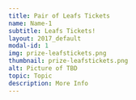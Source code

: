 ```yaml
---
title: Pair of Leafs Tickets
name: Name-1
subtitle: Leafs Tickets!
layout: 2017_default
modal-id: 1
img: prize-leafstickets.png
thumbnail: prize-leafstickets.png
alt: Picture of TBD
topic: Topic
description: More Info
---
```

